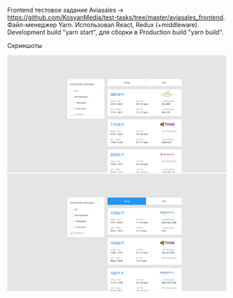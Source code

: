 Frontend тестовое задание Aviasales -> https://github.com/KosyanMedia/test-tasks/tree/master/aviasales_frontend.
Файл-менеджер Yarn.
Использовал React, Redux (+middleware).
Development build "yarn start", для сборки в Production build "yarn build".

Скриншоты

![Alt text](/screenshots/aviasalesScreenshot1.png?raw=true "Screenshot 1")
![Alt text](/screenshots/aviasalesScreenshot2.png?raw=true "Screenshot 2")
